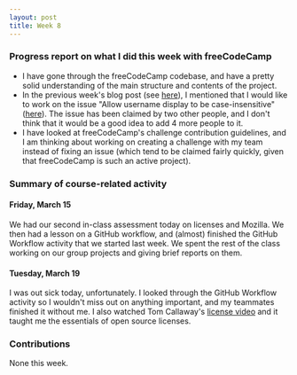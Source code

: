 ```yaml
---
layout: post
title: Week 8
---
```


### Progress report on what I did this week with freeCodeCamp

- I have gone through the freeCodeCamp codebase, and have a pretty solid understanding of the main structure and contents of the project.
- In the previous week's blog post (see [here](https://hunter-college-ossd-spr19.github.io/HasanAbdullah31-weekly/week07/)), I mentioned
that I would like to work on the issue "Allow username display to be case-insensitive" ([here](https://github.com/freeCodeCamp/freeCodeCamp/issues/35525)).
The issue has been claimed by two other people, and I don't think that it would be a good idea to add 4 more people to it.
- I have looked at freeCodeCamp's challenge contribution guidelines, and I am thinking about working on creating a challenge with
my team instead of fixing an issue (which tend to be claimed fairly quickly, given that freeCodeCamp is such an active project).

### Summary of course-related activity

#### Friday, March 15

We had our second in-class assessment today on licenses and Mozilla. We then had a lesson on a GitHub workflow, and (almost) finished the GitHub
Workflow activity that we started last week. We spent the rest of the class working on our group projects and giving brief reports on them.

#### Tuesday, March 19

I was out sick today, unfortunately. I looked through the GitHub Workflow activity so I wouldn't miss out on anything important, and my teammates finished it
without me. I also watched Tom Callaway's [license video](https://www.youtube.com/watch?v=PTYuDrQpyH0) and it taught me the essentials of open source licenses.

### Contributions

None this week.
